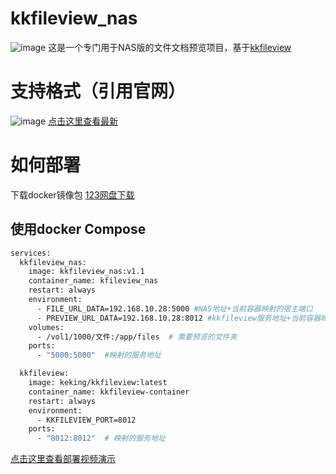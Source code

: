 # kkfileview_nas
![image](https://github.com/user-attachments/assets/fa22ab61-70f8-4418-b47a-0c0b01deb818)
这是一个专门用于NAS版的文件文档预览项目，基于[kkfileview](https://kkview.cn/zh-cn/index.html)

# 支持格式（引用官网）
![image](https://github.com/user-attachments/assets/470f1072-49da-4f47-a564-c0871f4401f5)
[点击这里查看最新](https://kkview.cn/zh-cn/docs/home.html)

# 如何部署
下载docker镜像包
[123网盘下载](https://www.123684.com/s/4bNtVv-RK1Kv)
## 使用docker Compose
```bash
services:
  kkfileview_nas:
    image: kkfileview_nas:v1.1
    container_name: kfileview_nas
    restart: always
    environment:
      - FILE_URL_DATA=192.168.10.28:5000 #NAS地址+当前容器映射的宿主端口
      - PREVIEW_URL_DATA=192.168.10.28:8012 #kkfileview服务地址+当前容器映射的宿主端口
    volumes:
      - /vol1/1000/文件:/app/files  # 需要预览的文件夹
    ports:
      - "5000:5000"  #映射的服务地址

  kkfileview:
    image: keking/kkfileview:latest
    container_name: kkfileview-container
    restart: always
    environment:
      - KKFILEVIEW_PORT=8012
    ports:
      - "8012:8012"  # 映射的服务地址
```
[点击这里查看部署视频演示](https://www.bilibili.com/video/BV1j9RpYqEvS/?share_source=copy_web&vd_source=6fdda38be5eb9fcf9f074fd04e9bf9ae)
